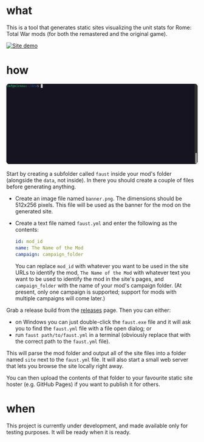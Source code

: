 # what

This is a tool that generates static sites visualizing the unit stats for Rome: Total War mods (for both the remastered and the original game).

[![Site demo](site-demo.gif)](https://faust.rmf.io)

# how

![Terminal demo](terminal-demo.gif)

Start by creating a subfolder called `faust` inside your mod's folder (alongside the `data`, not inside). In there you should create a couple of files before generating anything.

- Create an image file named `banner.png`. The dimensions should be 512x256 pixels. This file will be used as the banner for the mod on the generated site.
- Create a text file named `faust.yml` and enter the following as the contents:

  ```yaml
  id: mod_id
  name: The Name of the Mod
  campaign: campaign_folder
  ```

  You can replace `mod_id` with whatever you want to be used in the site URLs to identify the mod, `The Name of the Mod` with whatever text you want
  to be used to identify the mod in the site's pages, and `campaign_folder` with the name of your mod's campaign folder. (At present, only one campaign
  is supported; support for mods with multiple campaigns will come later.)

Grab a release build from the [releases](https://github.com/rmartinho/faust/releases) page. Then you can either:

- on Windows you can just double-click the `faust.exe` file and it will ask you to find the `faust.yml` file with a file open dialog; or
- run `faust path/to/faust.yml` in a terminal (obviously replace that with the correct path to the `faust.yml` file).

This will parse the mod folder and output all of the site files into a folder named `site` next to the `faust.yml` file. It will also start a
small web server that lets you browse the site locally right away.

You can then upload the contents of that folder to your favourite static site hoster (e.g. GitHub Pages) if you want to publish it for others.

# when

This project is currently under development, and made available only for testing purposes. It will be ready when it is ready.
